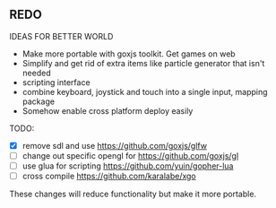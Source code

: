 ## REDO
IDEAS FOR BETTER WORLD
- Make more portable with goxjs toolkit. Get games on web
- Simplify and get rid of extra items like particle generator that isn't needed
- scripting interface
- combine keyboard, joystick and touch into a single input, mapping package
- Somehow enable cross platform deploy easily

TODO:
- [x] remove sdl and use https://github.com/goxjs/glfw
- [ ] change out specific opengl for https://github.com/goxjs/gl
- [ ] use glua for scripting https://github.com/yuin/gopher-lua
- [ ] cross compile https://github.com/karalabe/xgo

These changes will reduce functionality but make it more portable.
